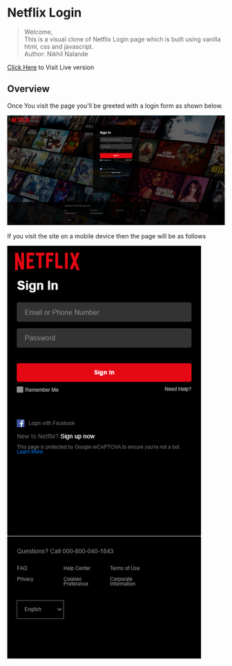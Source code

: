 <h1>Netflix Login</h1>
<blockquote>Welcome, 
<br>
This is a visual clone of Netflix Login page which is built using vanilla html, css and javascript.
<br>
Author: Nikhil Nalande
</blockquote>
<a href="https://nalandenv.github.io/netflix-login-replica/">Click Here</a> to Visit Live version
<br>
<h2><b>Overview</b></h2>
<p>Once You visit the page you'll be greeted with a login form as shown below.</p>
<img src="./public/readme/full_page.png" alt="Netflix Login" />
<p>
      If you visit the site on a mobile device then the page will be as follows
    </p>
    <img src="./public/readme/full_page_mobile.png" alt="" />

